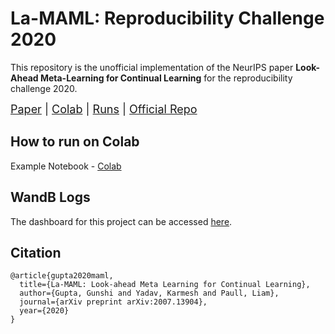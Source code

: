 # La-MAML: Reproducibility Challenge 2020

This repository is the unofficial implementation of the NeurIPS paper **Look-Ahead Meta-Learning for Continual Learning** for the reproducibility challenge 2020.

<font size="+1">[Paper](https://arxiv.org/abs/2007.13904) | [Colab](https://colab.research.google.com/drive/1iCvM3P-fP9tZJbSCfuSga-Rt2xHvvPHt?usp=sharing) | [Runs](https://wandb.ai/glitchfilter/La-MAML) | [Official Repo](https://github.com/montrealrobotics/La-MAML)</font>

<!-- ![La-MAML](images/lamaml.gif) -->

## How to run on Colab
Example Notebook - [Colab](https://colab.research.google.com/drive/1iCvM3P-fP9tZJbSCfuSga-Rt2xHvvPHt?usp=sharing)

## WandB Logs
The dashboard for this project can be accessed [here](https://wandb.ai/glitchfilter/La-MAML).

## Citation

```
@article{gupta2020maml,
  title={La-MAML: Look-ahead Meta Learning for Continual Learning},
  author={Gupta, Gunshi and Yadav, Karmesh and Paull, Liam},
  journal={arXiv preprint arXiv:2007.13904},
  year={2020}
}
```
